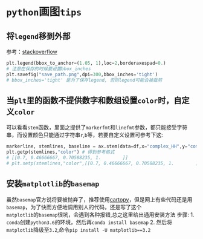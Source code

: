 # `python`画图`tips`

## 将`legend`移到外部

参考：[stackoverflow](https://stackoverflow.com/questions/30490740/move-legend-outside-figure-in-seaborn-tsplot)

```python
plt.legend(bbox_to_anchor=(1.05, 1),loc=2,borderaxespad=0.)
# 注意在保存的时候要设置bbox_inches
plt.savefig("save_path.png",dpi=300,bbox_inches='tight')
# bbox_inches='tight' 是为了保存legend, 否则legend可能会被裁剪
```

## 当`plt`里的函数不提供数字和数组设置`color`时，自定义`color`

可以看看`stem`函数，里面之提供了`markerfmt`和`linefmt`参数，都只能接受字符串，而设置颜色只能通过字符串`r`,`b`等，若要自定义设置可参考下这:

```python
markerline, stemlines, baseline = ax.stem(data=df,x="complex_HH",y="complex_PRIV",z=final_score)
plt.getp(stemlines,"color") # 得到参考格式
# [[0.7, 0.46666667, 0.70588235, 1.        ]]
# plt.setp(stemlines,"color",[[0.7, 0.46666667, 0.70588235, 1.        ]])
```

## 安装`matplotlib`的`basemap`

虽然`basemap`官方说将要被抛弃了，推荐使用[cartopy](https://scitools.org.uk/cartopy/docs/latest/getting_started/index.html)，但是网上有些代码还是用`basemap`，为了快而方便地调用别人的代码，还是写了这个  
`matplotlib`的`basemap`很坑，会遇到各种报错,总之这里给出通用安装方法
步骤:
    1. `conda`创建`python3.6`的环境，然后再`conda install basemap`
    2. 然后将`matplotlib`降级至`3.2`,命令`pip install -U matplotlib==3.2`
